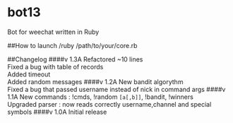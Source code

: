 # bot13
Bot for weechat written in Ruby

##How to launch
/ruby /path/to/your/core.rb

##Changelog
####v 1.3A
Refactored ~10 lines<br>
Fixed a bug with table of records<br>
Added timeout<br>
Added random messages
####v 1.2A
New bandit algorythm<br>
Fixed a bug that passed username instead of nick in command args
####v 1.1A
New commands : !cmds, !random `[a[,b]]`, !bandit, !winners<br>
Upgraded parser : now reads correctly username,channel and special symbols
####v 1.0A
Initial release

